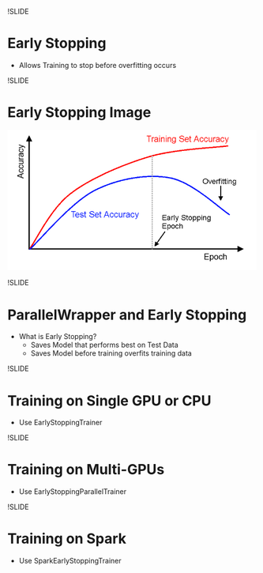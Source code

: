 !SLIDE 

# Early Stopping

* Allows Training to stop before overfitting occurs


!SLIDE 

# Early Stopping Image

![Image](../resources/earlystopping.png)


!SLIDE

# ParallelWrapper and Early Stopping

* What is Early Stopping?
  * Saves Model that performs best on Test Data
  * Saves Model before training overfits training data



!SLIDE 

# Training on Single GPU or CPU

* Use EarlyStoppingTrainer



!SLIDE 

# Training on Multi-GPUs

* Use EarlyStoppingParallelTrainer


!SLIDE

# Training on Spark


* Use SparkEarlyStoppingTrainer







